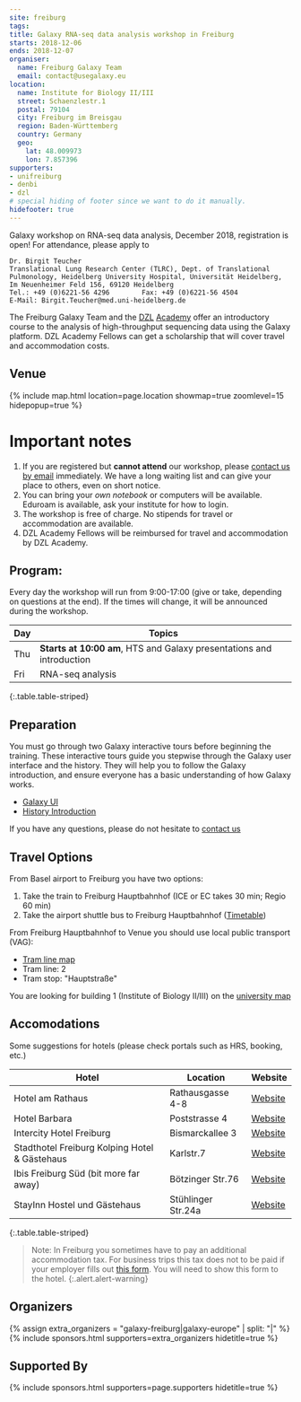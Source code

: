 ```yaml
---
site: freiburg
tags:
title: Galaxy RNA-seq data analysis workshop in Freiburg
starts: 2018-12-06
ends: 2018-12-07
organiser:
  name: Freiburg Galaxy Team
  email: contact@usegalaxy.eu
location:
  name: Institute for Biology II/III
  street: Schaenzlestr.1
  postal: 79104
  city: Freiburg im Breisgau
  region: Baden-Württemberg
  country: Germany
  geo:
    lat: 48.009973
    lon: 7.857396
supporters:
- unifreiburg
- denbi
- dzl
# special hiding of footer since we want to do it manually.
hidefooter: true
---
```


Galaxy workshop on RNA-seq data analysis, December 2018, registration is open! For attendance, please apply to

```
Dr. Birgit Teucher
Translational Lung Research Center (TLRC), Dept. of Translational
Pulmonology, Heidelberg University Hospital, Universität Heidelberg,
Im Neuenheimer Feld 156, 69120 Heidelberg
Tel.: +49 (0)6221-56 4296        Fax: +49 (0)6221-56 4504
E-Mail: Birgit.Teucher@med.uni-heidelberg.de
```

The Freiburg Galaxy Team and the [DZL](https://www.dzl.de)
[Academy](https://www.dzl.de/index.php/de/karriere-de/dzl-academy) offer an introductory course
to the analysis of high-throughput sequencing data using the Galaxy platform.
DZL Academy Fellows can get a scholarship that will cover travel and
accommodation costs.

## Venue

{% include map.html location=page.location showmap=true zoomlevel=15 hidepopup=true %}


# Important notes

1. If you are registered but **cannot attend** our workshop, please [contact us
   by email](mailto:contact@usegalaxy.eu) immediately. We have a long waiting
   list and can give your place to others, even on short notice.
2. You can bring your *own notebook* or computers will be available. Eduroam is available, ask your institute for how to login.
3. The workshop is free of charge. No stipends for travel or accommodation are available.
4. DZL Academy Fellows will be reimbursed for travel and accommodation by DZL Academy.


## Program:

Every day the workshop will run from 9:00-17:00 (give or take, depending on questions at the end). If the times will change, it will be announced during the workshop.

Day     | Topics
------- | --------
Thu     | **Starts at 10:00 am**,  HTS and Galaxy presentations and introduction
Fri     | RNA-seq analysis
{:.table.table-striped}

## Preparation

You must go through two Galaxy interactive tours before beginning the training.
These interactive tours guide you stepwise through the Galaxy user interface
and the history. They will help you to follow the Galaxy introduction, and
ensure everyone has a basic understanding of how Galaxy works.

- [Galaxy UI](https://usegalaxy.eu/tours/core.galaxy_ui)
- [History Introduction](https://usegalaxy.eu/tours/core.history)

If you have any questions, please do not hesitate to [contact us](mailto:contact@usegalaxy.eu)

## Travel Options

From Basel airport to Freiburg you have two options:

1. Take the train to Freiburg Hauptbahnhof (ICE or EC takes 30 min; Regio 60 min)
2. Take the airport shuttle bus to Freiburg Hauptbahnhof ([Timetable](http://www.freiburger-reisedienst.de/en/airportbus/timetable.php))

From Freiburg Hauptbahnhof to Venue you should use local public transport (VAG):

- [Tram line map](http://www.vag-freiburg.de/fahrplan-linien/netzplaene/liniennetzplan.html)
- Tram line: 2
- Tram stop: "Hauptstraße"

You are looking for building 1 (Institute of Biology II/III) on the [university map](http://www.uni-freiburg.de/universitaet/kontakt-und-wegweiser/lageplaene/aussenklinik)

## Accomodations

Some suggestions for hotels (please check portals such as HRS, booking, etc.)

Hotel                                         | Location           | Website
--------------------------------------------- | ------------------ | ----------
Hotel am Rathaus                              | Rathausgasse 4-8   | [Website](http://www.am-rathaus.de/)
Hotel Barbara                                 | Poststrasse 4      | [Website](http://www.hotel-barbara.de/)
Intercity Hotel Freiburg                      | Bismarckallee 3    | [Website](http://de.intercityhotel.com/Freiburg/InterCityHotel-Freiburg)
Stadthotel Freiburg Kolping Hotel & Gästehaus | Karlstr.7          | [Website](http://www.hotel-freiburg.de/)
Ibis Freiburg Süd (bit more far away)         | Bötzinger Str.76   | [Website](http://www.accorhotels.com/de/hotel-2656-ibis-budget-freiburg-sued/index.shtml)
StayInn Hostel und Gästehaus                  | Stühlinger Str.24a | [Website](http://www.stayinn-freiburg.de/hostel-und-gaestehaus/)
{:.table.table-striped}

<!-- TODO: map -->

> Note:
> In Freiburg you sometimes have to pay an additional accommodation tax. For business trips this tax does not
> to be paid if your employer fills out [this form](http://www.freiburg.de/servicebw/UebernachtungSt_Arbeitgeberbescheinigung.pdf). You will need to show this form to the hotel.
{:.alert.alert-warning}

## Organizers

{% assign extra_organizers =  "galaxy-freiburg|galaxy-europe" | split: "|"  %}
{% include sponsors.html supporters=extra_organizers hidetitle=true %}

## Supported By

{% include sponsors.html supporters=page.supporters hidetitle=true %}
